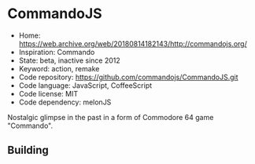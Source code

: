 # CommandoJS

- Home: https://web.archive.org/web/20180814182143/http://commandojs.org/
- Inspiration: Commando
- State: beta, inactive since 2012
- Keyword: action, remake
- Code repository: https://github.com/commandojs/CommandoJS.git
- Code language: JavaScript, CoffeeScript
- Code license: MIT
- Code dependency: melonJS

Nostalgic glimpse in the past in a form of Commodore 64 game "Commando".

## Building
